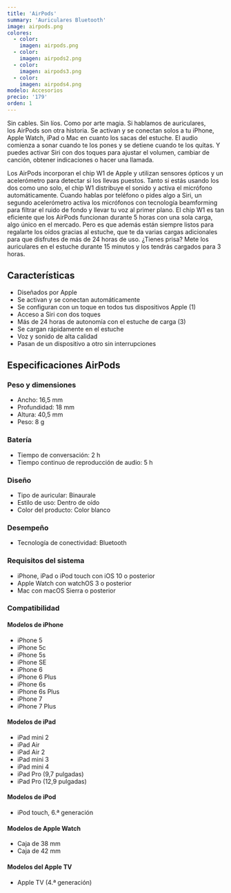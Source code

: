 ```yaml
---
title: 'AirPods'
summary: 'Auriculares Bluetooth'
image: airpods.png
colores:
  - color:
    imagen: airpods.png
  - color:
    imagen: airpods2.png
  - color:
    imagen: airpods3.png
  - color:
    imagen: airpods4.png
modelo: Accesorios
precio: '179'
orden: 1
---
```


Sin cables. Sin líos. Como por arte magia. Si hablamos de auriculares, los AirPods son otra historia. Se activan y se conectan solos a tu iPhone, Apple Watch, iPad o Mac en cuanto los sacas del estuche. El audio comienza a sonar cuando te los pones y se detiene cuando te los quitas. Y puedes activar Siri con dos toques para ajustar el volumen, cambiar de canción, obtener indicaciones o hacer una llamada.

Los AirPods incorporan el chip W1 de Apple y utilizan sensores ópticos y un acelerómetro para detectar si los llevas puestos. Tanto si estás usando los dos como uno solo, el chip W1 distribuye el sonido y activa el micrófono automáticamente. Cuando hablas por teléfono o pides algo a Siri, un segundo acelerómetro activa los micrófonos con tecnología beamforming para filtrar el ruido de fondo y llevar tu voz al primer plano. El chip W1 es tan eficiente que los AirPods funcionan durante 5 horas con una sola carga, algo único en el mercado. Pero es que además están siempre listos para regalarte los oídos gracias al estuche, que te da varias cargas adicionales para que disfrutes de más de 24 horas de uso. ¿Tienes prisa? Mete los auriculares en el estuche durante 15 minutos y los tendrás cargados para 3 horas.

## Características

  - Diseñados por Apple
  - Se activan y se conectan automáticamente
  - Se configuran con un toque en todos tus dispositivos Apple (1)
  - Acceso a Siri con dos toques
  - Más de 24 horas de autonomía con el estuche de carga (3)
  - Se cargan rápidamente en el estuche
  - Voz y sonido de alta calidad
  - Pasan de un dispositivo a otro sin interrupciones

## Especificaciones AirPods

### Peso y dimensiones

  - Ancho: 16,5 mm
  - Profundidad: 18 mm
  - Altura: 40,5 mm
  - Peso: 8 g

### Batería

  - Tiempo de conversación: 2 h
  - Tiempo continuo de reproducción de audio: 5 h

### Diseño

  - Tipo de auricular: Binaurale
  - Estilo de uso: Dentro de oído
  - Color del producto: Color blanco

### Desempeño

  - Tecnología de conectividad: Bluetooth

### Requisitos del sistema

  - iPhone, iPad o iPod touch con iOS 10 o posterior
  - Apple Watch con watchOS 3 o posterior
  - Mac con macOS Sierra o posterior

### Compatibilidad

#### Modelos de iPhone

  - iPhone 5
  - iPhone 5c
  - iPhone 5s
  - iPhone SE
  - iPhone 6
  - iPhone 6 Plus
  - iPhone 6s
  - iPhone 6s Plus
  - iPhone 7
  - iPhone 7 Plus

#### Modelos de iPad

  - iPad mini 2
  - iPad Air
  - iPad Air 2
  - iPad mini 3
  - iPad mini 4
  - iPad Pro (9,7 pulgadas)
  - iPad Pro (12,9 pulgadas)

#### Modelos de iPod

  - iPod touch, 6.ª generación

#### Modelos de Apple Watch
  - Caja de 38 mm
  - Caja de 42 mm

#### Modelos del Apple TV

  - Apple TV (4.ª generación)
